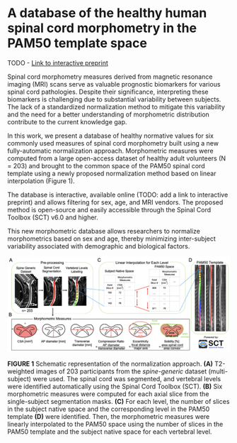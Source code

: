 # A database of the healthy human spinal cord morphometry in the PAM50 template space

TODO - [Link to interactive preprint](TODO)

Spinal cord morphometry measures derived from magnetic resonance imaging (MRI) scans serve as valuable prognostic biomarkers 
for various spinal cord pathologies. Despite their significance, interpreting these biomarkers is challenging due to substantial 
variability between subjects. The lack of a standardized normalization method to mitigate this variability and the need for a 
better understanding of morphometric distribution contribute to the current knowledge gap.

In this work, we present a database of healthy normative values for six commonly used measures of spinal cord morphometry built 
using a new fully-automatic normalization approach. Morphometric measures were computed from a large open-access dataset of 
healthy adult volunteers (N = 203) and brought to the common space of the PAM50 spinal cord template using a newly proposed 
normalization method based on linear interpolation (Figure 1).

The database is interactive, available online (TODO: add a link to interactive preprint) and allows filtering for sex, age, 
and MRI vendors. The proposed method is open-source and easily accessible through the Spinal Cord Toolbox (SCT) v6.0 and higher. 

This new morphometric database allows researchers to normalize morphometrics based on sex and age, thereby minimizing inter-subject 
variability associated with demographic and biological factors.

![image](content/images/fig1.png)
<p class=\"caption\">
<b>FIGURE 1</b>  Schematic representation of the normalization approach. <b>(A)</b> T2-weighted images of 203 participants 
from the <i>spine-generic</i> dataset (multi-subject) were used. The spinal cord was segmented, and vertebral levels were 
identified automatically using the Spinal Cord Toolbox (SCT). <b>(B)</b> Six morphometric measures were computed for each 
axial slice from the single-subject segmentation masks. <b>(C)</b> For each level, the number of slices in the subject native 
space and the corresponding level in the PAM50 template <b>(D)</b> were identified. Then, the morphometric measures were 
linearly interpolated to the PAM50 space using the number of slices in the PAM50 template and the subject native space for 
each vertebral level.
</p>